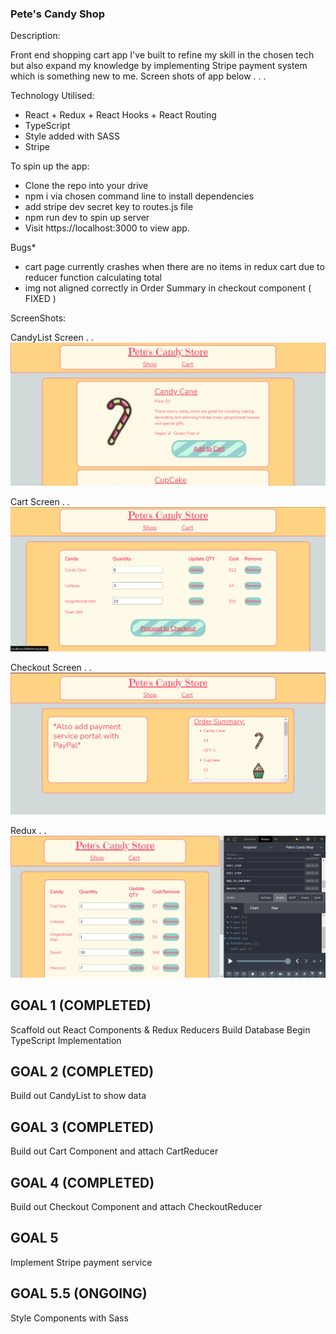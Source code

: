 ### Pete's Candy Shop

Description: 

Front end shopping cart app I've built to refine my skill in the chosen tech but also expand my knowledge by implementing Stripe payment system which is something new to me.
Screen shots of app below . . .

Technology Utilised:

- React + Redux + React Hooks + React Routing
- TypeScript
- Style added with SASS
- Stripe


To spin up the app:

* Clone the repo into your drive
* npm i via chosen command line to install dependencies
* add stripe dev secret key to routes.js file
* npm run dev to spin up server 
* Visit https://localhost:3000 to view app. 


Bugs*
  - cart page currently crashes when there are no items in redux cart due to reducer function calculating total
  - img not aligned correctly in Order Summary in checkout component ( FIXED )

  
ScreenShots:

CandyList Screen . . 
![CandyList Screen](public/images/CandyList.png)

Cart Screen . .
![Cart Screen](public/images/Cart.png)

Checkout Screen . . 
![Checkout Screen](public/images/CheckOut.png)

Redux . . 
![Redux](public/images/Redux.png)

## GOAL 1 (COMPLETED)

Scaffold out React Components 
& Redux Reducers 
Build Database
Begin TypeScript Implementation


## GOAL 2 (COMPLETED)

Build out CandyList to show data


## GOAL 3 (COMPLETED)

Build out Cart Component and attach CartReducer


## GOAL 4 (COMPLETED)

Build out Checkout Component and attach CheckoutReducer

## GOAL 5 

Implement Stripe payment service


## GOAL 5.5 (ONGOING)

Style Components with Sass



